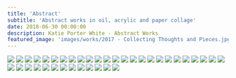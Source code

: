 ```yaml
---
title: 'Abstract'
subtitle: 'Abstract works in oil, acrylic and paper collage'
date: 2018-06-30 00:00:00
description: Katie Porter White - Abstract Works
featured_image: 'images/works/2017 - Collecting Thoughts and Pieces.jpg'
---
```


<div class="gallery" data-columns="3">
	<img src="/images/works/2016 - Abstract 1.jpg">
	<img src="/images/works/2016 - Ice.png">
	<img src="/images/works/2016 - Katie and Doug.JPG">
	<img src="/images/works/2016 - Keyhole.jpg">
	<img src="/images/works/2016 - Matisse Window.png">
	<img src="/images/works/2016 - Men on Bench.png">
	<img src="/images/works/2016 - Sitting at Sunset.jpg">
	<img src="/images/works/2016 - Space to Breathe.JPG">
	<img src="/images/works/2016 - Stairs in the Spring.jpg">
	<img src="/images/works/2017 - Calm Before the Storm.jpg">
	<img src="/images/works/2017 - Cara.JPG">
	<img src="/images/works/2017 - Collecting Thoughts and Pieces.jpg">
	<img src="/images/works/2017 - Composed and Waiting.jpg">
	<img src="/images/works/2017 - Fingers and Leaves.jpg">
	<img src="/images/works/2017 - Flight.jpg">
	<img src="/images/works/2017 - Forge.jpg">
	<img src="/images/works/2018 - Green Whees.jpg">
	<img src="/images/works/2017 - Hidden Cavern.jpg">
	<img src="/images/works/2017 - Looking up from the Canyon Floor.jpg">
	<img src="/images/works/2017 - Mountains on Fire.jpg">
	<img src="/images/works/2017 - Next.jpg">
	<img src="/images/works/2018 - Blue Scales.jpg">
	<img src="/images/works/2018 - Pink Whee.jpg">
	<img src="/images/works/2018 - Power.jpg">
	<img src="/images/works/2018 - Untitled.jpg">
	<img src="/images/works/2018 - Yellow Whee.jpg">
	<img src="/images/works/2019 - Black and Yellow.jpg">
	<img src="/images/works/2019 - Expanse 1.jpg">
	<img src="/images/works/2019 - Expanse 2.jpg">
	<img src="/images/works/2019 - Green Crown.jpg">
	<img src="/images/works/2019 - Omen.jpg">
	<img src="/images/works/2019 - Original Dots.jpg">
	<img src="/images/works/2019 - Pink Crown.jpg">
	<img src="/images/works/2019 - Pink Dots.jpg">
	<img src="/images/works/2019 - Summer Wash.jpg">
	<img src="/images/works/2019 - Triumph aka Collage Series 9.JPG">
	<img src="/images/works/2019 - Untitled 2.jpg">
	<img src="/images/works/2019 - Untitled.jpg">
</div>
